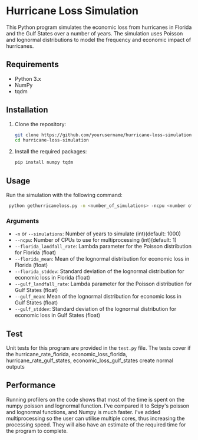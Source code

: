 # Hurricane Loss Simulation

This Python program simulates the economic loss from hurricanes in Florida and the Gulf States over a number of years. The simulation uses Poisson and lognormal distributions to model the frequency and economic impact of hurricanes.

## Requirements

- Python 3.x
- NumPy
- tqdm

## Installation

1. Clone the repository:
    ```bash
    git clone https://github.com/yourusername/hurricane-loss-simulation.git
    cd hurricane-loss-simulation
    ```

2. Install the required packages:
    ```bash
    pip install numpy tqdm
    ```

## Usage

Run the simulation with the following command:
```bash
 python gethurricaneloss.py -n <number_of_simulations> -ncpu <number of cpu used> <florida_landfall_rate> <florida_mean> <florida_stddev> <gulf_landfall_rate> <gulf_mean> <gulf_stddev>
```
 ### Arguments

- `-n` or `--simulations`: Number of years to simulate (int)(default: 1000)
- `--ncpu`: Number of CPUs to use for multiprocessing (int)(default: 1)
- `--florida_landfall_rate`: Lambda parameter for the Poisson distribution for Florida (float)
- `--florida_mean`: Mean of the lognormal distribution for economic loss in Florida (float)
- `--florida_stddev`: Standard deviation of the lognormal distribution for economic loss in Florida (float)
- `--gulf_landfall_rate`: Lambda parameter for the Poisson distribution for Gulf States (float)
- `--gulf_mean`: Mean of the lognormal distribution for economic loss in Gulf States (float)
- `--gulf_stddev`: Standard deviation of the lognormal distribution for economic loss in Gulf States (float)



## Test

Unit tests for this program are provided in the `test.py` file. The tests cover if the hurricane_rate_florida, economic_loss_florida, hurricane_rate_gulf_states, economic_loss_gulf_states create normal outputs 

## Performance

Running profilers on the code shows that most of the time is spent on the numpy poisson and lognormal function. I've compared it to Scipy's poisson and lognormal functions, and Numpy is much faster. I've added multiprocessing so the user can utilise multiple cores, thus increasing the processing speed. They will also have an estimate of the required time for the program to complete.